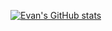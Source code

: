 [![Evan's GitHub stats](https://github-readme-stats.vercel.app/api?username=evanhuang117)](https://github.com/evanhuang117/github-readme-stats&show_icons=true&theme=dark)
